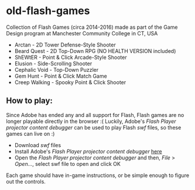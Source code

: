 # old-flash-games
Collection of Flash Games (circa 2014-2016) made as part of the Game Design program at Manchester Community College in CT, USA

<ul>
  <li>Arctan - 2D Tower Defense-Style Shooter</li>
  <li>Beard Quest - 2D Top-Down RPG (NO HEALTH VERSION included)</li>
  <li>ShEWtER - Point & Click Arcade-Style Shooter</li>
  <li>Elusion - Side-Scrolling Shooter</li>
  <li>Cephalic Void - Top-Down Puzzler</li>
  <li>Gem Hunt - Point & Click Match Game</li>
  <li>Creep Walking - Spooky Point & Click Shooter</li>
</ul>

<h2>How to play:</h2>
<p>
Since Adobe has ended any and all support for Flash, Flash games are no longer playable directly in the browser :( Luckily, Adobe's <i>Flash Player projector content debugger</i> can be used to play Flash <i>swf</i> files, so these games can live on :)
</p>

<ul>
  <li>Download <i>swf</i> files
  <li>Install Adobe's <i>Flash Player projector content debugger </i><a href="https://web.archive.org/web/20220401020702/https://www.adobe.com/support/flashplayer/debug_downloads.html" target="_blank">here</a></li>
  <li>Open the <i>Flash Player projector content debugger</i> and then, <i>File</i> > <i>Open...</i>, select swf file to open and click OK
</ul>

Each game should have in-game instructions, or be simple enough to figure out the controls.
